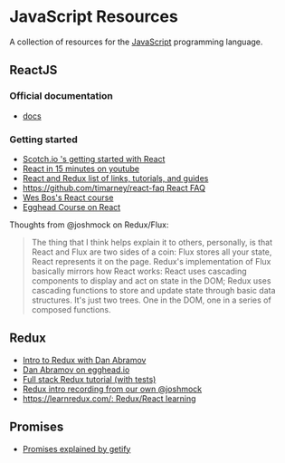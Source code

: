 # JavaScript Resources
A collection of resources for the
[JavaScript](https://developer.mozilla.org/en-US/docs/Web/JavaScript)
programming language.

## ReactJS
### Official documentation
* [docs](https://facebook.github.io/react/docs/getting-started.html)

### Getting started
* [Scotch.io 's getting started with React](https://scotch.io/courses/getting-started-with-facebooks-react-js)
* [React in 15 minutes on youtube](https://www.youtube.com/watch?v=PGUMRVowdv8)
* [React and Redux list of links, tutorials, and guides](https://github.com/markerikson/react-redux-links)
* [https://github.com/timarney/react-faq React FAQ](https://github.com/timarney/react-faq)
* [Wes Bos's React course](https://reactforbeginners.com/)
* [Egghead Course on React](https://egghead.io/courses)

Thoughts from @joshmock on Redux/Flux:
> The thing that I think helps explain it to others, personally, is that
React and Flux are two sides of a coin: Flux stores all your state, React
represents it on the page. Redux's implementation of Flux basically mirrors how
React works: React uses cascading components to display and act on state in the
DOM; Redux uses cascading functions to store and update state through basic data
structures.  It's just two trees. One in the DOM, one in a series of composed
functions.

## Redux
* [Intro to Redux with Dan Abramov](https://www.youtube.com/watch?v=xsSnOQynTHs)
* [Dan Abramov on egghead.io](https://egghead.io/series/getting-started-with-redux)
* [Full stack Redux tutorial (with tests)](http://teropa.info/blog/2015/09/10/full-stack-redux-tutorial.html)
* [Redux intro recording from our own @joshmock](https://youtu.be/1p9Q-JgRzH8)
* [https://learnredux.com/: Redux/React learning](https://learnredux.com/)

## Promises
* [Promises explained by getify](https://blog.getify.com/promises-part-1/)
